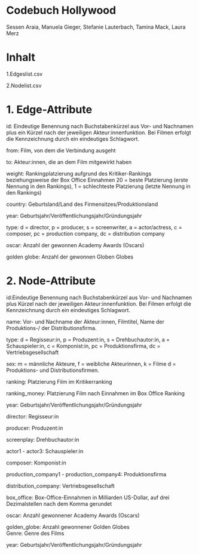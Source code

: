 # Codebuch Hollywood
Sessen Araia, Manuela Gieger, Stefanie Lauterbach, Tamina Mack, Laura Merz

# Inhalt

1.Edgeslist.csv

2.Nodelist.csv

# 1. Edge-Attribute

id: Eindeutige Benennung nach Buchstabenkürzel aus Vor- und Nachnamen plus ein Kürzel nach der jeweiligen Akteur:innenfunktion. Bei Filmen erfolgt die Kennzeichnung durch ein
eindeutiges Schlagwort. 

from: Film, von dem die Verbindung ausgeht

to: Akteur:innen, die an dem Film mitgewirkt haben

weight: Rankingplatzierung aufgrund des Kritiker-Rankings
beziehungsweise der Box Office Einnahmen 20 = beste Platzierung (erste
Nennung in den Rankings), 1 = schlechteste Platzierung (letzte Nennung
in den Rankings)

country: Geburtsland/Land des Firmensitzes/Produktionsland

year: Geburtsjahr/Veröffentlichungsjahr/Gründungsjahr

type: d = director, p = producer, s = screenwriter, a = actor/actress, c = composer, pc = production company, dc = distribution company

oscar: Anzahl der gewonnen Academy Awards (Oscars)

golden globe: Anzahl der gewonnen Globen Globes


# 2. Node-Attribute

id:Eindeutige Benennung nach Buchstabenkürzel aus Vor- und Nachnamen plus
Kürzel nach der jeweiligen Akteur:innenfunktion. Bei Filmen erfolgt die Kennzeichnung durch ein
eindeutiges Schlagwort. 

name: Vor- und Nachname der Akteur:innen, Filmtitel, Name der Produktions-/ der
Distributionsfirma. 

type: d = Regisseur:in, p = Produzent:in, s = Drehbuchautor:in, a = Schauspieler:in, c = Komponist:in, pc = Produktionsfirma, dc = Vertriebsgesellschaft

sex: m = männliche Akteure, f = weibliche Akteurinnen, k = Filme d = Produktions- und Distributionsfirmen. 

ranking: Platzierung Film im Kritikerranking

ranking_money: Platzierung Film nach Einnahmen im Box Office Ranking

year: Geburtsjahr/Veröffentlichungsjahr/Gründungsjahr

director: Regisseur:in

producer: Produzent:in

screenplay: Drehbuchautor:in

actor1 - actor3: Schauspieler:in

composer: Komponist:in

production_company1 - production_company4: Produktionsfirma

distribution_company: Vertriebsgesellschaft

box_office: Box-Office-Einnahmen in Milliarden US-Dollar, auf drei
Dezimalstellen nach dem Komma gerundet 

oscar: Anzahl gewonnener Academy Awards (Oscars)

golden_globe: Anzahl gewonnener Golden Globes  
Genre: Genre des Films

year: Geburtsjahr/Veröffentlichungsjahr/Gründungsjahr
